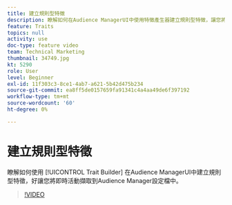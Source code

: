 ```yaml
---
title: 建立規則型特徵
description: 瞭解如何在Audience ManagerUI中使用特徵產生器建立規則型特徵，讓您將即時活動擷取到Audience Manager設定檔中。
feature: Traits
topics: null
activity: use
doc-type: feature video
team: Technical Marketing
thumbnail: 34749.jpg
kt: 5290
role: User
level: Beginner
exl-id: 11f303c3-8ce1-4ab7-a621-5b42d475b234
source-git-commit: ea8ff5de0157659fa91341c4a4aa49de6f397192
workflow-type: tm+mt
source-wordcount: '60'
ht-degree: 0%

---
```


# 建立規則型特徵

瞭解如何使用 [!UICONTROL Trait Builder] 在Audience ManagerUI中建立規則型特徵，好讓您將即時活動擷取到Audience Manager設定檔中。

>[!VIDEO](https://video.tv.adobe.com/v/34749/?quality=12&learn=on)
